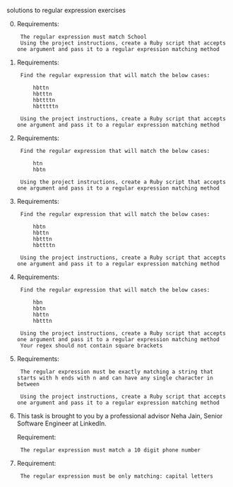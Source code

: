 solutions to regular expression exercises

0. Requirements:

        The regular expression must match School
        Using the project instructions, create a Ruby script that accepts one argument and pass it to a regular expression matching method

1. Requirements:

        Find the regular expression that will match the below cases:

            hbttn
            hbtttn
            hbttttn
            hbtttttn

        Using the project instructions, create a Ruby script that accepts one argument and pass it to a regular expression matching method

2. Requirements:

        Find the regular expression that will match the below cases:

            htn
            hbtn

        Using the project instructions, create a Ruby script that accepts one argument and pass it to a regular expression matching method

3. Requirements:

        Find the regular expression that will match the below cases:

            hbtn
            hbttn
            hbtttn
            hbttttn

        Using the project instructions, create a Ruby script that accepts one argument and pass it to a regular expression matching method

4. Requirements:

        Find the regular expression that will match the below cases:

            hbn
            hbtn
            hbttn
            hbtttn

        Using the project instructions, create a Ruby script that accepts one argument and pass it to a regular expression matching method
        Your regex should not contain square brackets

5. Requirements:

        The regular expression must be exactly matching a string that starts with h ends with n and can have any single character in between

        Using the project instructions, create a Ruby script that accepts one argument and pass it to a regular expression matching method

6. This task is brought to you by a professional advisor Neha Jain, Senior Software Engineer at LinkedIn.

    Requirement:

        The regular expression must match a 10 digit phone number

7. Requirement:

        The regular expression must be only matching: capital letters
